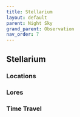 ```yaml
---
title: Stellarium
layout: default
parent: Night Sky
grand_parent: Observation
nav_order: 7
---
```


## Stellarium

### Locations

### Lores

### Time Travel
